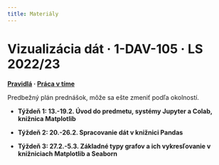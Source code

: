 ```yaml
---
title: Materiály
---
```


# Vizualizácia dát · 1-DAV-105 · LS 2022/23 

**[Pravidlá](./Rules.md) · [Práca v tíme](./Groups.md)**

Predbežný plán prednášok, môže sa ešte zmeniť podľa okolností.

* **Týždeň 1: 13.-19.2. Úvod do predmetu, systémy Jupyter a Colab, knižnica Matplotlib**
<!-- 
| Prednáška 1a [https://drive.google.com/file/d/1xCn3zuUpMXD2m19-WqNSYkn9TE_Oqns-/view?usp=sharing pdf] {{Dot}} Prednáška 1b [https://drive.google.com/file/d/16kc4LJ4HVseaYsnYUx2dhWfCTVTBIn19/view?usp=sharing notebook], [https://drive.google.com/file/d/1fSWozx3D-Nbdl8wxuoAIR-8Tue4TKdas/view?usp=sharing pdf]
-->
* **Týždeň 2: 20.-26.2. Spracovanie dát v knižnici Pandas**
<!-- 
| [[Cvičenie 1]]  {{Dot}} Prednáška 2 [https://youtu.be/-QDT6qxtWm4 video], [https://drive.google.com/file/d/1MV6QSfqaio-LMRCu_FwXVdZpZKYcm1JS/view?usp=sharing notebook], [https://drive.google.com/file/d/1-j9SXyXvXqDTds0A8X7DHaj01UxC_Zm3/view?usp=sharing pdf]
-->
* **Týždeň 3: 27.2.-5.3. Základné typy grafov a ich vykresľovanie v knižniciach Matplotlib a Seaborn**

<!-- 
| [[Cvičenie 2]] {{Dot}} Prednáška 3 [https://youtu.be/1SZXLZlwr50 video] {{Dot}} Prednáška 3a [https://drive.google.com/file/d/1en-VpxFwkFfI-8XLn7nS0lmHQ0-CafP8/view?usp=sharing pdf] {{Dot}} Prednáška 3b (Seaborn a zdrojový kód) [https://colab.research.google.com/drive/18ZnDsPFvfgeOFbNTVDTGza110SbObugw?usp=sharing notebook], [https://drive.google.com/file/d/1LsIQwhLCrRsDOCkIiVjQPWZvV5GnzW14/view?usp=sharing pdf]
{{T|4: 7.-13.3.|Základné popisné štatistiky a ich využitie vo vizualizácii}}
| Prednáška 4 [https://youtu.be/lmrcJU2eS2I video] {{Dot}} [https://drive.google.com/file/d/1CXHgX3WXeUGsmw9q4mAN0SxQhYLXH0nW/view?usp=sharing notebook], [https://drive.google.com/file/d/1084LEaP6KreMWZjCQf3meEM1fK_0M37e/view?usp=sharing pdf]
{{T|5: 14.-20.3.|Spracovanie dát v knižnici Pandas (2)}}
| Prednáška 5 [https://youtu.be/q7fvo6U4frA video] {{dot}} [https://drive.google.com/file/d/1Lj5tj3nMNJb6NcMzEef0nsztjZIIldPw/view?usp=sharing notebook], [https://drive.google.com/file/d/1rXqyunm2Bfaym0wEh8yD1ybAyIPUO4_v/view?usp=sharing pdf] 
|-
| [[Projekty]] {{Dot}}  [https://youtu.be/7Wl_P7red7o video s pokynmi (1)]
{{T|6: 21.-27.3.|Ľudské vizuálne vnímanie}}
| Prednáška 6 [https://youtu.be/S764DrJQ5FA video] {{Dot}} [https://drive.google.com/file/d/15HEM-cXNdvLv7g6_SalRg3scYBn-ZnS8/view?usp=sharing pdf] 
{{T|7: 28.3.-3.4.|Zásady dobrej vizualizácie}}
| Prednáška 7 [https://youtu.be/rR1MAli-3XI video] {{Dot}} [https://drive.google.com/file/d/1YAXJBg9yBTtENcfk0onTNbPCv7W42JSy/view?usp=sharing pdf]
{{T|8: 4.-10.4.|Farby, vizualizačné tipy & formáty}}
| Prednáška 8 [https://youtu.be/d3GD7_MFCN4 video] {{Dot}} [https://drive.google.com/file/d/1hNDzXtHr4gbMH8xnrXOXZRF2pLY0Gk2X/view?usp=sharing  pdf]
{{T|9: 11.-17.4.|Histogram, rozdelenie pravdepodobnosti, redukcia dimenzií}}
| Prednáška 9 [https://youtu.be/N1DzdUK39wU video] {{Dot}} [https://drive.google.com/file/d/1T5wClkDjxQAeJObHa03-8NWFYQdpokBA/view?usp=sharing notebook], [https://drive.google.com/file/d/1VsAxQ6sOjSX5etVsoBmfC1K7uVvKQMnD/view?usp=sharing pdf]
{{T|10: 18.-24.4.| Veľká Noc}} 
{{T|11: 25.4.-1.5.| Časové rady, siete & mapy}}
| Prednáška 10a [https://youtu.be/UV6TMjrr5x0 video] {{Dot}} [https://drive.google.com/file/d/1d7LtY4VJ5HEdHDmsQy073bognLn8HXrE/view?usp=sharing pdf] {{Dot}} Prednáška 10b [https://youtu.be/MY9VPR6zp1Q video] {{Dot}} [https://drive.google.com/file/d/1OvYhCBmDWLCoAtTJw2EsECZJho3_3uT4/view?usp=sharing notebook], [https://drive.google.com/file/d/1ABqT3F3u3usAJiIfdp4EoRuZXcPH42T_/view?usp=sharing pdf] 
{{T|12: 2.-8.5.| Infografika & interaktivita}}
| Prednáška 11 [https://youtu.be/Zku7ySVZjKI video] {{Dot}} [https://drive.google.com/file/d/1XhWR1dVTlahEtUYlAffukp5c6O5yfCFX/view?usp=sharing pdf] 
{{T|13: 9.-15.5.|Interaktivita, iné systémy vizualizácie, špecializované grafy}}
| Prednáška 12 [https://youtu.be/yW-qopCn5fw video] [https://colab.research.google.com/drive/1u6l_WNiC21tVUj2CM7VFoTkHWIhOvv4e?usp=sharing notebook] [https://drive.google.com/file/d/1PTJGCILUFeLrGGENm4dpuwWz7XxZWJgh/view?usp=sharing pdf] {{Dot}}  [[Skúška]]
|}
-->
